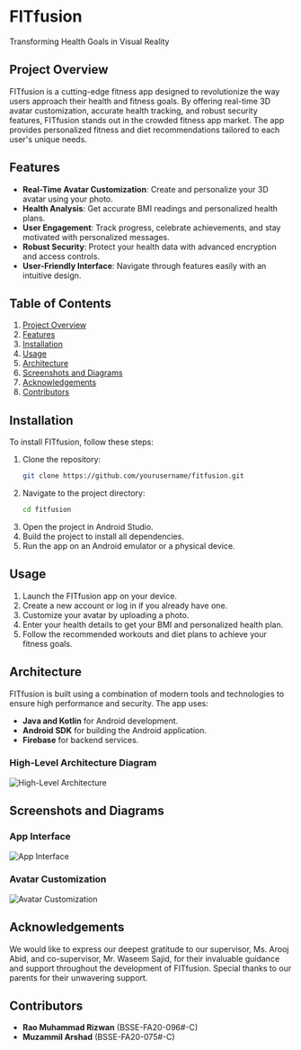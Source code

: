 # FITfusion
Transforming Health Goals in Visual Reality

## Project Overview
FITfusion is a cutting-edge fitness app designed to revolutionize the way users approach their health and fitness goals. By offering real-time 3D avatar customization, accurate health tracking, and robust security features, FITfusion stands out in the crowded fitness app market. The app provides personalized fitness and diet recommendations tailored to each user's unique needs.

## Features
- **Real-Time Avatar Customization**: Create and personalize your 3D avatar using your photo.
- **Health Analysis**: Get accurate BMI readings and personalized health plans.
- **User Engagement**: Track progress, celebrate achievements, and stay motivated with personalized messages.
- **Robust Security**: Protect your health data with advanced encryption and access controls.
- **User-Friendly Interface**: Navigate through features easily with an intuitive design.

## Table of Contents
1. [Project Overview](#project-overview)
2. [Features](#features)
3. [Installation](#installation)
4. [Usage](#usage)
5. [Architecture](#architecture)
6. [Screenshots and Diagrams](#screenshots-and-diagrams)
7. [Acknowledgements](#acknowledgements)
8. [Contributors](#contributors)

## Installation
To install FITfusion, follow these steps:

1. Clone the repository:
    ```bash
    git clone https://github.com/yourusername/fitfusion.git
    ```
2. Navigate to the project directory:
    ```bash
    cd fitfusion
    ```
3. Open the project in Android Studio.
4. Build the project to install all dependencies.
5. Run the app on an Android emulator or a physical device.

## Usage
1. Launch the FITfusion app on your device.
2. Create a new account or log in if you already have one.
3. Customize your avatar by uploading a photo.
4. Enter your health details to get your BMI and personalized health plan.
5. Follow the recommended workouts and diet plans to achieve your fitness goals.

## Architecture
FITfusion is built using a combination of modern tools and technologies to ensure high performance and security. The app uses:
- **Java and Kotlin** for Android development.
- **Android SDK** for building the Android application.
- **Firebase** for backend services.


### High-Level Architecture Diagram
![High-Level Architecture](![image](https://github.com/MuzammilArshad/FITfusion/assets/81909337/076aa579-6ab6-430a-9ec2-99aae0e40291)
)

## Screenshots and Diagrams
### App Interface
![App Interface](![image](https://github.com/MuzammilArshad/FITfusion/assets/81909337/de7ec63f-f55a-4ff8-bbe6-df6235b07731)
)

### Avatar Customization
![Avatar Customization](![image](https://github.com/MuzammilArshad/FITfusion/assets/81909337/f406748e-5a86-4e96-b0da-056e14589f5e)
)



## Acknowledgements
We would like to express our deepest gratitude to our supervisor, Ms. Arooj Abid, and co-supervisor, Mr. Waseem Sajid, for their invaluable guidance and support throughout the development of FITfusion. Special thanks to our parents for their unwavering support.

## Contributors
- **Rao Muhammad Rizwan** (BSSE-FA20-096#-C)
- **Muzammil Arshad** (BSSE-FA20-075#-C)

